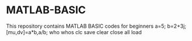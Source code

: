 # MATLAB-BASIC
This repository contains MATLAB BASIC codes for beginners
a=5;
b=2+3j;
[mu,dv]=a*b,a/b;
who
whos
clc
save
clear
close all
load

